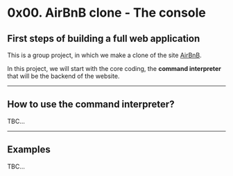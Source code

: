 # 0x00. AirBnB clone - The console
## First steps of building a **full web application**

This is a group project, in which we make a clone of the site [AirBnB](https://www.airbnb.com).

In this project, we will start with the core coding, the **command interpreter** that will be the backend of the website.

---
## How to use the command interpreter?

TBC...

---
## Examples
TBC...

